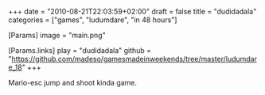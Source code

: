 +++
date = "2010-08-21T22:03:59+02:00"
draft = false
title = "dudidadala"
categories = ["games", "ludumdare", "in 48 hours"]

[Params]
image = "main.png"

[Params.links]
play = "dudidadala"
github = "https://github.com/madeso/gamesmadeinweekends/tree/master/ludumdare_18"
+++

Mario-esc jump and shoot kinda game.
